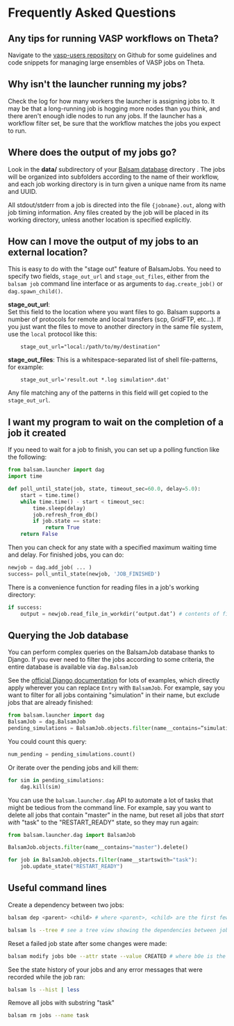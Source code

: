 Frequently Asked Questions
==========================

Any tips for running VASP workflows on Theta?
---------------------------------------------

Navigate to the [vasp-users
repository](https://github.com/balsam-alcf/vasp-users) on Github for
some guidelines and code snippets for managing large ensembles of VASP
jobs on Theta.

Why isn't the launcher running my jobs?
----------------------------------------

Check the log for how many workers the launcher is assigning jobs to. It
may be that a long-running job is hogging more nodes than you think, and
there aren't enough idle nodes to run any jobs. If the launcher has a workflow
filter set, be sure that the workflow matches the jobs you expect to run.

Where does the output of my jobs go?
------------------------------------

Look in the **data/** subdirectory of your [Balsam
database](../userguide/db.md) directory .  The jobs will be organized into
subfolders according to the name of their workflow, and each job working
directory is in turn given a unique name from its name
and UUID.

All stdout/stderr from a job is directed into the file `{jobname}.out`,
along with job timing information. Any files created by the job will be
placed in its working directory, unless another location is specified
explicitly.

How can I move the output of my jobs to an external location?
-------------------------------------------------------------

This is easy to do with the "stage out" feature of BalsamJobs. You
need to specify two fields, `stage_out_url` and `stage_out_files`,
either from the `balsam job` command line interface or as arguments to
`dag.create_job()` or `dag.spawn_child()`.

**stage\_out\_url**:  
 Set this field to the location where you want files to go. Balsam supports a
 number of protocols for remote and local transfers (scp, GridFTP, etc\...). If
 you just want the files to move to another directory in the same file system,
 use the `local` protocol like this:

        stage_out_url="local:/path/to/my/destination"

**stage\_out\_files**:
 This is a whitespace-separated list of shell file-patterns, for example:

        stage_out_url='result.out *.log simulation*.dat'

Any file matching any of the patterns in this field will get copied
to the `stage_out_url`.


I want my program to wait on the completion of a job it created
----------------------------------------------------------------

If you need to wait for a job to finish, you can set up a polling
function like the following:

```python
from balsam.launcher import dag
import time

def poll_until_state(job, state, timeout_sec=60.0, delay=5.0):
    start = time.time()
    while time.time() - start < timeout_sec:
        time.sleep(delay)
        job.refresh_from_db()
        if job.state == state:
            return True
    return False
```

Then you can check for any state with a specified maximum waiting time
and delay. For finished jobs, you can do:

```python
newjob = dag.add_job( ... )
success= poll_until_state(newjob, 'JOB_FINISHED')
```

There is a convenience function for reading files in a job's working directory:
```python
if success:
    output = newjob.read_file_in_workdir(‘output.dat’) # contents of file in a string
```

Querying the Job database
-------------------------

You can perform complex queries on the BalsamJob database thanks to
Django. If you ever need to filter the jobs according to some criteria,
the entire database is available via `dag.BalsamJob`

See the [official Django documentation](https://docs.djangoproject.com/en/2.0/topics/db/queries)
for lots of examples, which directly apply wherever you can replace
`Entry` with `BalsamJob`. For example, say you want to filter for all
jobs containing "simulation" in their name, but exclude jobs that are
already finished:
```python
from balsam.launcher import dag
BalsamJob = dag.BalsamJob
pending_simulations = BalsamJob.objects.filter(name__contains=“simulation").exclude(state=“JOB_FINISHED”)
```

You could count this query:

```python
num_pending = pending_simulations.count()
```

Or iterate over the pending jobs and kill them:

```python
for sim in pending_simulations:
    dag.kill(sim)
```

You can use the `balsam.launcher.dag` API to automate a lot of tasks
that might be tedious from the command line. For example, say you want
to delete all jobs that contain "master" in the name, but reset
all jobs that *start with* "task" to the "RESTART_READY" state, so they may
run again:

```python
from balsam.launcher.dag import BalsamJob

BalsamJob.objects.filter(name__contains="master").delete()

for job in BalsamJob.objects.filter(name__startswith="task"):
    job.update_state("RESTART_READY")
```

Useful command lines
--------------------

Create a dependency between two jobs:

```bash
balsam dep <parent> <child> # where <parent>, <child> are the first few characters of job ID

balsam ls --tree # see a tree view showing the dependencies between jobs
```

Reset a failed job state after some changes were made:

```bash
balsam modify jobs b0e --attr state --value CREATED # where b0e is the first few characters of the job id
```

See the state history of your jobs and any error messages that were
recorded while the job ran:

```bash
balsam ls --hist | less
```

Remove all jobs with substring "task"

```bash
balsam rm jobs --name task
```
